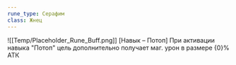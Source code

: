 ```yaml
---
rune_type: Серафим
class: Жнец
---
```

![[Temp/Placeholder_Rune_Buff.png]]
[Навык – Потоп] При активации навыка "Потоп" цель дополнительно получает маг. урон в размере {0}% АТК
